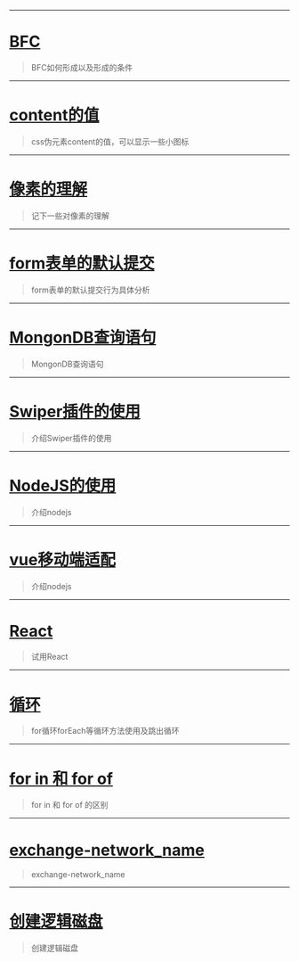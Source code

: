 * * *
# [BFC](book/study/BFC.md)

> BFC如何形成以及形成的条件

* * *
# [content的值](book/study/content值.md)

> css伪元素content的值，可以显示一些小图标

* * *
# [像素的理解](book/study/像素.md)

> 记下一些对像素的理解

* * *
# [form表单的默认提交](book/study/form表单默认提交.md)

> form表单的默认提交行为具体分析

* * *
# [MongonDB查询语句](book/study/MongoDB.md)

> MongonDB查询语句

* * *
# [Swiper插件的使用](book/study/swiper.md)

> 介绍Swiper插件的使用

* * *
# [NodeJS的使用](book/study/nodejs.md)

> 介绍nodejs

* * *
# [vue移动端适配](book/study/vue移动端适配.md)

> 介绍nodejs

* * *
# [React](book/study/React.md)

> 试用React

* * *
# [循环](book/study/循环.md)

> for循环forEach等循环方法使用及跳出循环

* * *
# [for in 和 for of](book/study/forinforof.md)

> for in 和 for of 的区别

* * *

# [exchange-network_name](book/study/exchange-network_name.md)

> exchange-network_name

* * *
# [创建逻辑磁盘](book/study/创建逻辑磁盘.md)

> 创建逻辑磁盘
